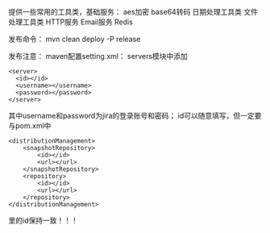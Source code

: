 提供一些常用的工具类，基础服务：
aes加密
base64转码
日期处理工具类
文件处理工具类
HTTP服务
Email服务
Redis


发布命令：
mvn clean deploy -P release

发布注意：
maven配置setting.xml：
servers模块中添加

    <server>
      <id></id>
      <username></username>
      <password></password>
    </server>

其中username和password为jira的登录账号和密码；
id可以随意填写，但一定要与pom.xml中

    <distributionManagement>
        <snapshotRepository>
            <id></id>
            <url></url>
        </snapshotRepository>
        <repository>
            <id></id>
            <url></url>
        </repository>
    </distributionManagement>
    
里的id保持一致！！！
